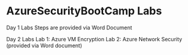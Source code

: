 # AzureSecurityBootCamp Labs

Day 1 Labs Steps are provided via Word Document

Day 2 Labs
Lab 1: Azure VM Encryption
Lab 2: Azure Network Security (provided via Word document)
